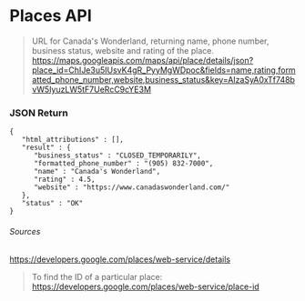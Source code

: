 # Places API 
>URL for Canada's Wonderland, returning name, phone number, business status, website and rating of the place. 
https://maps.googleapis.com/maps/api/place/details/json?place_id=ChIJe3u5IUsvK4gR_PyyMgWDpoc&fields=name,rating,formatted_phone_number,website,business_status&key=AIzaSyA0xTf748bvW5IyuzLW5tF7UeRcC9cYE3M

### JSON Return
```
{
   "html_attributions" : [],
   "result" : {
      "business_status" : "CLOSED_TEMPORARILY",
      "formatted_phone_number" : "(905) 832-7000",
      "name" : "Canada's Wonderland",
      "rating" : 4.5,
      "website" : "https://www.canadaswonderland.com/"
   },
   "status" : "OK"
}
```
###### Sources
https://developers.google.com/places/web-service/details
>To find the ID of a particular place: https://developers.google.com/places/web-service/place-id
